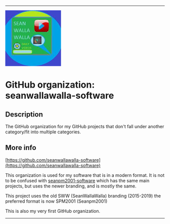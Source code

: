 
***

![LowQuality_Seanwallawalla-software_Icon.jpg failed to load. The file may be missing or corrupt. Check the file path for errors first.](/AdditionalInfo/1/seanwallawalla-software/LowQuality_Seanwallawalla-software_Icon.jpg)

# GitHub organization: seanwallawalla-software

## Description

The GitHub organization for my GitHub projects that don't fall under another category/fit into multiple categories.

## More info

[https://github.com/seanwallawalla-software](https://github.com/seanwallawalla-software)

This organization is used for my software that is in a modern format. It is not to be confused with [seanpm2001-software](https://github.com/seanpm2001-software) which has the same main projects, but uses the newer branding, and is mostly the same.

This project uses the old SWW (SeanWallaWalla) branding (2015-2019) the preferred format is now SPM2001 (Seanpm2001)

This is also my very first GitHub organization.

***
